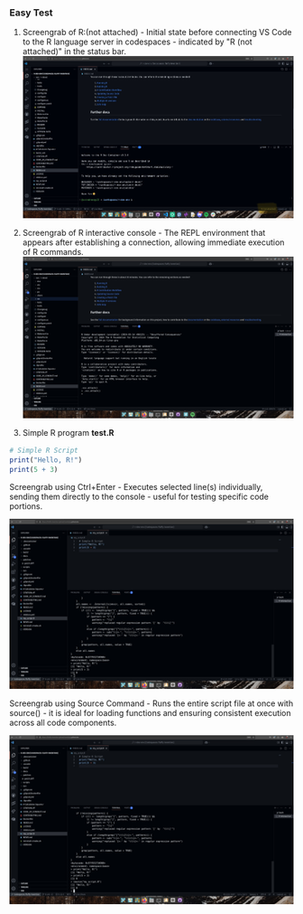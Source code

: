 ###  Easy Test

1. Screengrab of R:(not attached) - Initial state before connecting VS Code to the R language server in codespaces - indicated by "R (not attached)" in the status bar.
![image](https://github.com/avinabneogy23/r-dev-env-test/blob/main/assets/easy_0.png)

2. Screengrab of R interactive console - The REPL environment that appears after establishing a connection, allowing immediate execution of R commands.
![image](https://github.com/avinabneogy23/r-dev-env-test/blob/main/assets/easy_1.png)

3. Simple R program 
**test.R**
```R
# Simple R Script
print("Hello, R!")
print(5 + 3)


```
Screengrab using Ctrl+Enter - Executes selected line(s) individually, sending them directly to the console - useful for testing specific code portions.

![image](https://github.com/avinabneogy23/r-dev-env-test/blob/main/assets/easy_2.png)

Screengrab using Source Command - Runs the entire script file at once with source() - it is ideal for loading functions and ensuring consistent execution across all code components.

![image](https://github.com/avinabneogy23/r-dev-env-test/blob/main/assets/easy_3.png)
